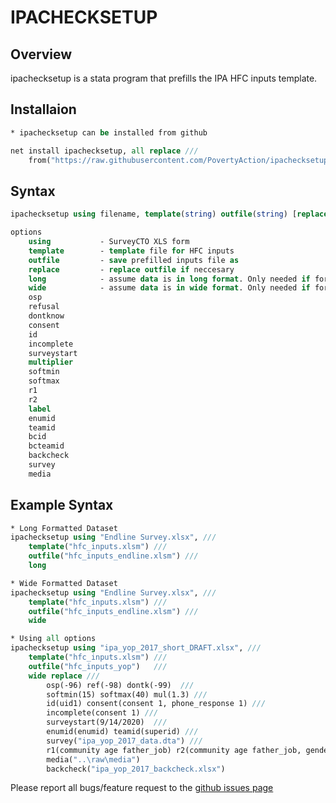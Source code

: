 # IPACHECKSETUP

## Overview

ipachecksetup is a stata program that prefills the IPA HFC inputs template.


## Installaion
```stata
* ipachecksetup can be installed from github

net install ipachecksetup, all replace ///
	from("https://raw.githubusercontent.com/PovertyAction/ipachecksetup/master")
```

## Syntax
```stata
ipachecksetup using filename, template(string) outfile(string) [replace long wide]

options
	using           - SurveyCTO XLS form
	template     	- template file for HFC inputs
	outfile 		- save prefilled inputs file as
	replace			- replace outfile if neccesary
	long 			- assume data is in long format. Only needed if forms has repeat groups
	wide            - assume data is in wide format. Only needed if forms has repeat groups
	osp
	refusal
	dontknow
	consent
	id
	incomplete
	surveystart
	multiplier
	softmin
	softmax
	r1
	r2
	label
	enumid
	teamid
	bcid
	bcteamid
	backcheck
	survey
	media

```

## Example Syntax
```stata
* Long Formatted Dataset
ipachecksetup using "Endline Survey.xlsx", ///
	template("hfc_inputs.xlsm") ///
	outfile("hfc_inputs_endline.xlsm") ///
	long 

* Wide Formatted Dataset
ipachecksetup using "Endline Survey.xlsx", ///
	template("hfc_inputs.xlsm") ///
	outfile("hfc_inputs_endline.xlsm") ///
	wide

* Using all options
ipachecksetup using "ipa_yop_2017_short_DRAFT.xlsx", ///
 	template("hfc_inputs.xlsm") ///
	outfile("hfc_inputs_yop") 	///
	wide replace ///
		osp(-96) ref(-98) dontk(-99)  ///
		softmin(15) softmax(40) mul(1.3) ///
		id(uid1) consent(consent 1, phone_response 1) ///
		incomplete(consent 1) ///
		surveystart(9/14/2020)  ///
		enumid(enumid) teamid(superid) ///
		survey("ipa_yop_2017_data.dta") ///
		r1(community age father_job) r2(community age father_job, gender)  ///
		media("..\raw\media")
		backcheck("ipa_yop_2017_backcheck.xlsx") 

```

Please report all bugs/feature request to the [github issues page](https://github.com/PovertyAction/ipachecksetup/issues)
